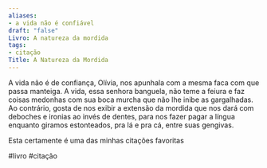 ```yaml
---
aliases:
- a vida não é confiável
draft: "false"
Livro: A natureza da mordida
tags:
- citação
Title: A Natureza da Mordida
---
```

A vida não é de confiança, Olívia, nos apunhala com a mesma faca com que passa manteiga. A vida, essa senhora banguela, não teme a feiura e faz coisas medonhas com sua boca murcha que não lhe inibe as gargalhadas. Ao contrário, gosta de nos exibir a extensão da mordida que nos dará com deboches e ironias ao invés de dentes, para nos fazer pagar a língua enquanto giramos estonteados, pra lá e pra cá, entre suas gengivas.

Esta certamente é uma das minhas citações favoritas

\#livro \#citação
